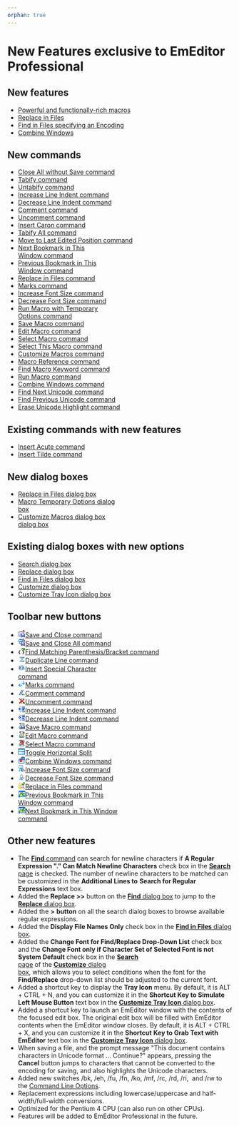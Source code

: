 ```yaml
---
orphan: true
---
```

# New Features exclusive to EmEditor Professional

## New features

- [Powerful and functionally-rich macros](macro)
- [Replace in Files](replace_in_files)
- [Find in Files specifying an Encoding](grep)
- [Combine Windows](tab_features)

## New commands

- [Close All without Save command](../cmd/file/quit_all)
- [Tabify command](../cmd/edit/tabify)
- [Untabify command](../cmd/edit/untabify)
- [Increase Line Indent command](../cmd/edit/indent)
- [Decrease Line Indent command](../cmd/edit/unindent)
- [Comment command](../cmd/edit/edit_comment)
- [Uncomment command](../cmd/edit/edit_uncomment)
- [Insert Caron command](../cmd/edit/insert_caron)
- [Tabify All command](../cmd/edit/space_to_tab)
- [Move to Last Edited Position command](../cmd/edit/move_last_edit)
- [Next Bookmark in This \
Window command](../cmd/edit/bookmark_next_within)
- [Previous Bookmark in This \
Window command](../cmd/edit/bookmark_prev_within)
- [Replace in Files command](../cmd/search/replace_in_files)
- [Marks command](../cmd/view/view_marks)
- [Increase Font Size command](../cmd/view/increase_font_size)
- [Decrease Font Size command](../cmd/view/decrease_font_size)
- [Run Macro with Temporary \
Options command](../cmd/macros/macro_run_options)
- [Save Macro command](../cmd/macros/macro_save)
- [Edit Macro command](../cmd/macros/macro_edit)
- [Select Macro command](../cmd/macros/macro_select)
- [Select This Macro command](../cmd/macros/macro_select_this)
- [Customize Macros command](../cmd/macros/customize_macro)
- [Macro Reference command](../cmd/macros/macro_help)
- [Find Macro Keyword command](../cmd/macros/macro_help_word)
- [Run Macro command](../cmd/macros/macro1)
- [Combine Windows command](../cmd/window/window_combine)
- [Find Next Unicode command](../cmd/search/find_next_unicode)
- [Find Previous Unicode command](../cmd/search/find_prev_unicode)
- [Erase Unicode Highlight command](../cmd/search/erase_unicode_hilite)

## Existing commands with new features

- [Insert Acute command](../cmd/edit/insert_acute)
- [Insert Tilde command](../cmd/edit/insert_tilde)

## New dialog boxes

- [Replace in Files dialog box](../dlg/replace_in_files/index)
- [Macro Temporary Options dialog \
box](../dlg/macro_temp_options/index)
- [Customize Macros dialog box \
dialog box](../dlg/macro_customize/index)

## Existing dialog boxes with new options

- [Search dialog box](../dlg/find/index)
- [Replace dialog box](../dlg/replace/index)
- [Find in Files dialog box](../dlg/find_in_files/index)
- [Customize dialog box](../dlg/customize/index)
- [Customize Tray Icon dialog box](../dlg/tray/index)

## Toolbar new buttons

- ![](../images/filesaveexit.gif)[Save and Close command](../cmd/file/file_save_exit)
- ![](../images/saveexitall.gif)[Save and Close All command](../cmd/file/save_exit_all)
- ![](../images/nextparen.gif)[Find Matching Parenthesis/Bracket command](../cmd/edit/next_paren)
- ![](../images/duplicateline.gif)[Duplicate Line command](../cmd/edit/duplicate_line)
- ![](../images/insertcontrol.gif)[Insert Special Character \
command](../cmd/edit/insert_control)
- ![](../images/marks.gif)[Marks command](../cmd/view/view_marks)
- ![](../images/editcomment.gif)[Comment command](../cmd/edit/edit_comment)
- ![](../images/edituncomment.gif)[Uncomment command](../cmd/edit/edit_uncomment)
- ![](../images/indent.gif)[Increase Line Indent command](../cmd/edit/indent)
- ![](../images/unindent.gif)[Decrease Line Indent command](../cmd/edit/unindent)
- ![](../images/macrosave.gif)[Save Macro command](../cmd/macros/macro_save)
- ![](../images/macroedit.gif)[Edit Macro command](../cmd/macros/macro_edit)
- ![](../images/macroselect.gif)[Select Macro command](../cmd/macros/macro_select)
- ![](../images/windowsplithorzfix.gif)[Toggle Horizontal Split](../cmd/window/window_split_horz_toggle)
- ![](../images/windowcombine.gif)[Combine Windows command](../cmd/window/window_combine)
- ![](../images/increasefontsize.gif)[Increase Font Size command](../cmd/view/increase_font_size)
- ![](../images/decreasefontsize.gif)[Decrease Font Size command](../cmd/view/decrease_font_size)
- ![](../images/replaceinfiles.gif)[Replace in Files command](../cmd/search/replace_in_files)
- ![](../images/bookmarkprevwithin.gif)[Previous Bookmark in This \
Window command](../cmd/edit/bookmark_prev_within)
- ![](../images/bookmarknextwithin.gif)[Next Bookmark in This Window \
command](../cmd/edit/bookmark_next_within)

## Other new features

- The [**Find** command](../cmd/search/edit_find) can search for newline characters if
**A Regular Expression "." Can Match Newline Characters** check box
in the [**Search** page](../dlg/customize/search/index)
is checked. The number of newline characters to be matched can be customized in the
**Additional Lines to**
**Search for Regular Expressions** text box.
- Added the **Replace >>** button
on the [**Find** dialog box](../dlg/find/index) to jump to the
[**Replace** dialog box](../dlg/replace/index).
- Added the **\>**
**button**
on all the search dialog boxes to browse available regular
expressions.
- Added the **Display File Names Only** check box
in the [**Find in Files** dialog box](../dlg/find_in_files/index).
- Added the **Change Font for Find/Replace Drop-Down List** check box
and the **Change Font only if Character Set of Selected Font is not System Default**
check box in the [**Search** \
page](../dlg/customize/search/index) of the [**Customize** dialog \
box](../dlg/customize/index), which allows you to select conditions when the font for the
**Find/Replace** drop-down list should be adjusted to the current font.
- Added a shortcut key to display the **Tray Icon** menu. By default,
it is ALT + CTRL + N,
and you can customize it in the **Shortcut Key to Simulate Left Mouse Button** text box
in the [**Customize Tray Icon** dialog box](../dlg/tray/index).
- Added a shortcut key to launch an EmEditor window with the contents of
the focused edit box. The original edit box will be filled with EmEditor contents when the EmEditor
window closes. By default, it is ALT + CTRL + X, and you can customize it in the
**Shortcut**
**Key to Grab Text with EmEditor** text box
in the [**Customize Tray Icon** dialog box](../dlg/tray/index).
- When saving a file, and the prompt message "This document contains
characters in Unicode format ...
Continue?" appears, pressing the **Cancel** button jumps to characters
that
cannot be converted to the encoding for saving, and also highlights the
Unicode characters.
- Added new switches /bk, /eh, /fu, /fn, /ko, /mf, /rc, /rd, /ri,  and /rw to the
[Command Line Options](../howto/file/file_commandline).
- Replacement expressions including lowercase/uppercase
and half-width/full-width conversions.
- Optimized for the Pentium 4 CPU (can also run on other CPUs).
- Features will be added to EmEditor Professional in the future.
